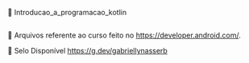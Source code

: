📂 Introducao_a_programacao_kotlin
##
🫧 Arquivos referente ao curso feito no https://developer.android.com/. 

🫧 Selo Disponível https://g.dev/gabriellynasserb
